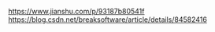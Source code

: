https://www.jianshu.com/p/93187b80541f
https://blog.csdn.net/breaksoftware/article/details/84582416
